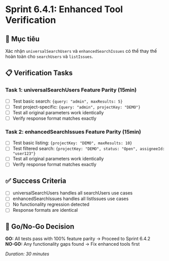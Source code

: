 # Sprint 6.4.1: Enhanced Tool Verification

## 🎯 Mục tiêu
Xác nhận `universalSearchUsers` và `enhancedSearchIssues` có thể thay thế hoàn toàn cho `searchUsers` và `listIssues`.

## 📋 Verification Tasks

### Task 1: universalSearchUsers Feature Parity (15min)
- [ ] Test basic search: `{query: "admin", maxResults: 5}`
- [ ] Test project-specific: `{query: "admin", projectKey: "DEMO"}`  
- [ ] Test all original parameters work identically
- [ ] Verify response format matches exactly

### Task 2: enhancedSearchIssues Feature Parity (15min)  
- [ ] Test basic listing: `{projectKey: "DEMO", maxResults: 10}`
- [ ] Test filtered search: `{projectKey: "DEMO", status: "Open", assigneeId: "user123"}`
- [ ] Test all original parameters work identically
- [ ] Verify response format matches exactly

## ✅ Success Criteria
- [ ] universalSearchUsers handles all searchUsers use cases
- [ ] enhancedSearchIssues handles all listIssues use cases  
- [ ] No functionality regression detected
- [ ] Response formats are identical

## 🚨 Go/No-Go Decision
**GO:** All tests pass with 100% feature parity → Proceed to Sprint 6.4.2  
**NO-GO:** Any functionality gaps found → Fix enhanced tools first

*Duration: 30 minutes*